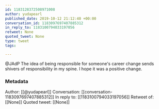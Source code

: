 ```yaml
---
id: 1183128372508971008
author: yudapearl
published_date: 2019-10-12 21:12:40 +00:00
conversation_id: 1183097697407885312
in_reply_to: 1183100794033197056
retweet: None
quoted_tweet: None
type: tweet
tags:

---
```


@JAdP The idea of being responsible for someone's career change sends shivers of responsibility in my spine. I hope it was a positive change.

### Metadata

Author: [[@yudapearl]]
Conversation: [[conversation-1183097697407885312]]
In reply to: [[1183100794033197056]]
Retweet of: [[None]]
Quoted tweet: [[None]]
